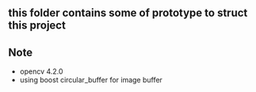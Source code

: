 ## this folder contains some of prototype to struct this project

## Note

- opencv 4.2.0
- using boost circular_buffer for image buffer


